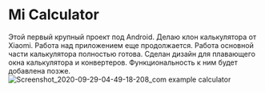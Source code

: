 # Mi Calculator
Этой первый крупный проект под Android. 
Делаю клон калькулятора от Xiaomi.
Работа над приложением еще продолжается. 
Работа основной части калькулятора полностью готова.
Сделан дизайн для плавающего окна калькулятора и конвертеров. Функциональность к ним будет добавлена позже.
![Screenshot_2020-09-29-04-49-18-208_com example calculator](https://user-images.githubusercontent.com/71913328/94504347-3c0b3880-0211-11eb-891b-d2087c38fe20.jpg)
